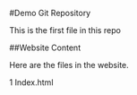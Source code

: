 #Demo Git Repository

This is the first file in this repo

##Website Content

Here are the files in the website.

1 Index.html

